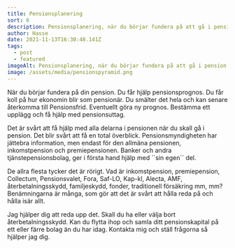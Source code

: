 ```yaml
---
title: Pensionsplanering
sort: 6
description: Pensionsplanering, när du börjar fundera på att gå i pension.
author: Hasse
date: 2021-11-13T16:30:48.141Z
tags:
  - post
  - featured
imageAlt: Pensionsplanering, när du börjar fundera på att gå i pension.
image: /assets/media/pensionspyramid.png
---
```

När du börjar fundera på din pension. Du får hjälp pensionsprognos. Du får koll på hur ekonomin blir som pensionär. Du smälter det hela och kan senare återkomma till Pensionsfrid. Eventuellt göra ny prognos. Bestämma ett upplägg och få hjälp med pensionsuttag.

Det är svårt att få hjälp med alla delarna i pensionen när du skall gå i pension. Det blir svårt att få en total överblick. Pensionsmyndigheten har jättebra information, men endast för den allmäna pensionen, inkomstpension och premiepensionen. Banker och andra tjänstepensionsbolag, ger i första hand hjälp med ´´sin egen´´ del.

De allra flesta tycker det är rörigt. Vad är inkomstpension, premiepension, Collectum, Pensionsvalet, Fora, Saf-LO, Kap-kl, Alecta, AMF, återbetalningsskydd, familjeskydd, fonder, traditionell försäkring mm, mm? Benämningarna är många, som gör att det är svårt att hålla reda på och hålla isär allt.

Jag hjälper dig att reda upp det. Skall du ha eller välja bort återbetalningsskydd. Kan du flytta ihop och samla ditt pensionskapital på ett eller färre bolag än du har idag. Kontakta mig och ställ frågorna så hjälper jag dig.